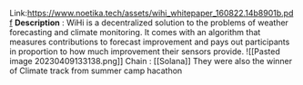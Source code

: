 Link:https://www.noetika.tech/assets/wihi_whitepaper_160822.14b8901b.pdf
**Description** : WiHi is a decentralized solution to the problems of weather forecasting and climate monitoring. It comes with an algorithm that measures contributions to forecast improvement and pays out participants in proportion to how much improvement their sensors provide.
![[Pasted image 20230409133138.png]]
Chain : [[Solana]]
They were also the winner of Climate track from summer camp hacathon 